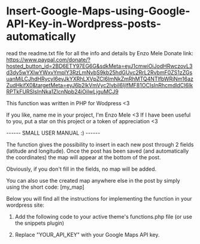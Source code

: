 # Insert-Google-Maps-using-Google-API-Key-in-Wordpress-posts-automatically
read the readme.txt file for all the info and details
by Enzo Mele
Donate link: https://www.paypal.com/donate/?hosted_button_id=2BD6ETY97EG6G&sdkMeta=eyJ1cmwiOiJodHRwczovL3d3dy5wYXlwYWxvYmplY3RzLmNvbS9kb25hdGUvc2RrL2RvbmF0ZS1zZGsuanMiLCJhdHRycyI6eyJkYXRhLXVpZCI6ImNkZmRhMTQ4NTlfbWRjNm16azZudHkifX0&targetMeta=eyJ6b2lkVmVyc2lvbiI6IjlfMF81OCIsInRhcmdldCI6IkRPTkFURSIsInNka1ZlcnNpb24iOiIwLjguMCJ9

This function was written in PHP for Wodpress <3

If you like, name me in your project, I'm Enzo Mele <3
If I have been useful to you, put a star on this project or a token of appreciation <3

------ SMALL USER MANUAL :) ------

The function gives the possibility to insert in each new post through 2 fields (latitude and longitude).
Once the post has been saved (and automatically the coordinates) the map will appear at the bottom of the post.

Obviously, if you don't fill in the fields, no map will be added.

You can also use the created map anywhere else in the post by simply using the short code: [my_map]

Below you will find all the instructions for implementing the function in your wordpress site:


1) Add the following code to your active theme's functions.php file (or use the snippets plugin)

2) Replace "YOUR_API_KEY" with your Google Maps API key.
